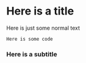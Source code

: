 # Here is a title

Here is just some normal text

```
Here is some code
```

### Here is a subtitle


